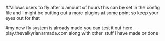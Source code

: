 ##allows users to fly after x amount of hours this can be set in the config file and i might be putting out a more plugins at some point so keep your eyes out for that

#my new fly system is already made you can test it out here play.thevalkyrianarmada.com along with other stuff i have made or done
